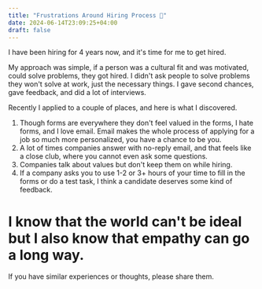```yaml
---
title: "Frustrations Around Hiring Process 🤕"
date: 2024-06-14T23:09:25+04:00
draft: false
---
```


I have been hiring for 4 years now, and it's time for me to get hired.

My approach was simple, if a person was a cultural fit and was motivated, could solve problems, they got hired.  I didn't ask people to solve problems they won't solve at work, just the necessary things. I gave second chances, gave feedback, and did a lot of interviews.

Recently I applied to a couple of places, and here is what I discovered.
1. Though forms are everywhere they don't feel valued in the forms, I hate forms, and I love email. Email makes the whole process of applying for a job so much more personalized, you have a chance to be you.
2. A lot of times companies answer with no-reply email, and that feels like a close club, where you cannot even ask some questions.
3. Companies talk about values but don't keep them on while hiring.
4. If a company asks you to use 1-2 or 3+ hours of your time to fill in the forms or do a test task, I think a candidate deserves some kind of feedback.

# I know that the world can't be ideal but I also know that empathy can go a long way.

If you have similar experiences or thoughts, please share them.
